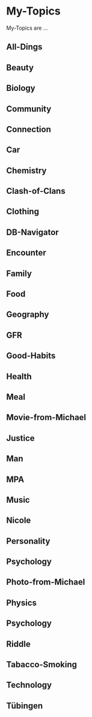# My-Topics

My-Topics are ...

## All-Dings

## Beauty

## Biology

## Community

## Connection

## Car

## Chemistry

## Clash-of-Clans

## Clothing

## DB-Navigator

## Encounter

## Family

## Food

## Geography

## GFR

## Good-Habits

## Health

## Meal

## Movie-from-Michael

## Justice

## Man

## MPA

## Music

## Nicole

## Personality

## Psychology

## Photo-from-Michael

## Physics

## Psychology

## Riddle

## Tabacco-Smoking

## Technology

## Tübingen
